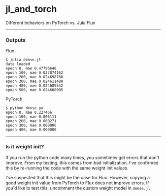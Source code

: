 # jl_and_torch

Different behaviors on PyTorch vs. Juia Flux

---

### Outputs

Flux
```
$ julia dense.jl
data loaded
epoch 0, mae 0.47796646
epoch 100, mae 0.027874162
epoch 200, mae 0.024698788
epoch 300, mae 0.024611488
epoch 400, mae 0.024609542
epoch 500, mae 0.024608005
```

PyTorch
```
$ python dense.py
epoch 0, mae 0.227466
epoch 100, mae 0.006111
epoch 200, mae 0.000271
epoch 300, mae 0.000006
epoch 400, mae 0.000000
```

---

### Is it weight init?

If you run the python code many times, you sometimes get errors that don't improve.
From my testing, this comes from bad initialization.
I've confirmed this by re-running the code with the same weight init values.

I've suspected that this might be the case for Flux.
However, copying a good weight init value from PyTorch to Flux does not improve errors.
If you'd like to test this, uncomment the custom weight model in `dense.jl`.
